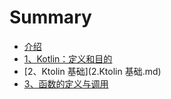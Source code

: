 # Summary

* [介绍](介绍.md)
* [1、Kotlin：定义和目的](1.Kotlin：定义和目的.md)
* [2、Ktolin 基础](2.Ktolin 基础.md)
* [3、函数的定义与调用](3.函数的定义与调用.md)

